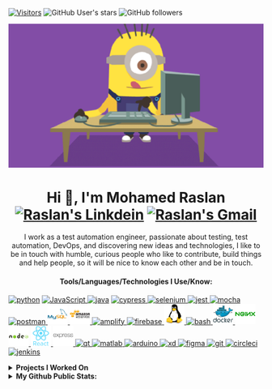 
[![Visitors](https://komarev.com/ghpvc/?username=mohamedraslan&label=PROFILE+VIEWS&color=blue&style=for-the-badge)](https://komarev.com/ghpvc/?username=mohamedraslan&label=PROFILE+VIEWS&color=blue&style=for-the-badge) ![GitHub User's stars](https://img.shields.io/github/stars/mohamedraslan?affiliations=OWNER%2CORGANIZATION_MEMBER&label=GitHub%20Stars&style=for-the-badge) ![GitHub followers](https://img.shields.io/github/followers/mohamedraslan?label=GitHub%20Followers&style=for-the-badge)


<div align="center" style="margin: 10px 0px">

  <a href="https://www.linkedin.com/in/mohamedalyraslan/" target="_blank" rel="noopener noreferrer">
    <img float="left" alt="Explore Things" src="./Assets/ExploreThings.gif" width="100%" height="50%" /></a>

</div>

<h1 align="center">Hi 👋, I'm Mohamed Raslan
  <a href="https://www.linkedin.com/in/mohamedalyraslan/" target="_blank" rel="noopener noreferrer"> <img float="left" alt="Raslan's Linkdein" width="40px" src="https://img.icons8.com/fluency/344/linkedin.png" /></a> <a href="mailto:mohamedraslang@gmail.com?subject=%5BGitHub%5D%20%3Cadd%20a%20subject%20please%3E"><img float="left" alt="Raslan's Gmail" width="40px" src="https://img.icons8.com/color/344/gmail-new.png" />
  </a>
</h1>


<p align="center">I work as a test automation engineer, passionate about testing, test automation,
  DevOps, and discovering new ideas
  and technologies, I like to be in touch with humble, curious people who like to contribute, build things and help
  people, so it will be nice to know each other and be in touch.
</p>

<h4 align="center">Tools/Languages/Technologies I Use/Know:</h4>


<a href="https://www.python.org/" target="_blank" rel="noopener noreferrer"> <img src="https://img.shields.io/badge/Python-14354C?style=for-the-badge&logo=python&logoColor=white" alt="python" width="100" height="40"/></a> <a href="https://www.javascript.com/" target="_blank" rel="noopener noreferrer"> <img src="https://img.shields.io/badge/JavaScript-323330?style=for-the-badge&logo=javascript&logoColor=F7DF1E" alt="JavaScript" width="100" height="40"/> </a> <a href="https://www.java.com/en/" target="_blank" rel="noopener noreferrer"> <img src="https://img.shields.io/badge/Java-ED8B00?style=for-the-badge&logo=java&logoColor=white" alt="java" width="100" height="40"/></a> <a href="https://www.cypress.io" target="_blank" rel="noopener noreferrer"> <img src="https://raw.githubusercontent.com/simple-icons/simple-icons/6e46ec1fc23b60c8fd0d2f2ff46db82e16dbd75f/icons/cypress.svg" alt="cypress" width="40" height="40"/> </a><a href="https://www.selenium.dev" target="_blank" rel="noopener noreferrer"> <img src="https://raw.githubusercontent.com/detain/svg-logos/780f25886640cef088af994181646db2f6b1a3f8/svg/selenium-logo.svg" alt="selenium" width="40" height="40"/> </a><a href="https://jestjs.io" target="_blank" rel="noopener noreferrer"> <img src="https://www.vectorlogo.zone/logos/jestjsio/jestjsio-icon.svg" alt="jest" width="40" height="40"/> </a> <a href="https://mochajs.org" target="_blank" rel="noopener noreferrer"> <img src="https://www.vectorlogo.zone/logos/mochajs/mochajs-icon.svg" alt="mocha" width="40" height="40"/> </a> <a href="https://postman.com" target="_blank" rel="noopener noreferrer"> <img src="https://www.vectorlogo.zone/logos/getpostman/getpostman-icon.svg" alt="postman" width="40" height="40"/> </a><a href="https://www.mysql.com/" target="_blank" rel="noopener noreferrer"> <img src="https://raw.githubusercontent.com/devicons/devicon/master/icons/mysql/mysql-original-wordmark.svg" alt="mysql" width="40" height="40"/> </a> <a href="https://aws.amazon.com" target="_blank" rel="noopener noreferrer"> <img src="https://raw.githubusercontent.com/devicons/devicon/master/icons/amazonwebservices/amazonwebservices-original-wordmark.svg" alt="aws" width="40" height="40"/> </a> <a href="https://aws.amazon.com/amplify/" target="_blank" rel="noopener noreferrer"> <img src="https://docs.amplify.aws/assets/logo-dark.svg" alt="amplify" width="40" height="40"/> </a> <a href="https://firebase.google.com/" target="_blank" rel="noopener noreferrer"> <img src="https://www.vectorlogo.zone/logos/firebase/firebase-icon.svg" alt="firebase" width="40" height="40"/> </a> <a href="https://www.linux.org/" target="_blank" rel="noopener noreferrer"> <img src="https://raw.githubusercontent.com/devicons/devicon/master/icons/linux/linux-original.svg" alt="linux" width="40" height="40"/> </a>  <a href="https://www.gnu.org/software/bash/" target="_blank" rel="noopener noreferrer"> <img src="https://www.vectorlogo.zone/logos/gnu_bash/gnu_bash-icon.svg" alt="bash" width="40" height="40"/> </a> <a href="https://www.docker.com/" target="_blank" rel="noopener noreferrer"> <img src="https://raw.githubusercontent.com/devicons/devicon/master/icons/docker/docker-original-wordmark.svg" alt="docker" width="40" height="40"/> </a> <a href="https://www.nginx.com/" target="_blank" rel="noopener noreferrer"> <img src="https://raw.githubusercontent.com/devicons/devicon/master/icons/nginx/nginx-original.svg" alt="nginx" width="40" height="40"/> </a> <a href="https://nodejs.org" target="_blank" rel="noopener noreferrer"> <img src="https://raw.githubusercontent.com/devicons/devicon/master/icons/nodejs/nodejs-original-wordmark.svg" alt="nodejs" width="40" height="40"/> </a><a href="https://reactjs.org/" target="_blank" rel="noopener noreferrer"> <img src="https://raw.githubusercontent.com/devicons/devicon/master/icons/react/react-original-wordmark.svg" alt="react" width="40" height="40"/> </a> <a href="https://expressjs.com" target="_blank" rel="noopener noreferrer"> <img src="https://raw.githubusercontent.com/devicons/devicon/master/icons/express/express-original-wordmark.svg" alt="express" width="40" height="40"/> </a> <a href="https://www.qt.io/" target="_blank" rel="noopener noreferrer"> <img src="https://upload.wikimedia.org/wikipedia/commons/0/0b/Qt_logo_2016.svg" alt="qt" width="40" height="40"/> </a> <a href="https://www.mathworks.com/" target="_blank" rel="noopener noreferrer"> <img src="https://upload.wikimedia.org/wikipedia/commons/2/21/Matlab_Logo.png" alt="matlab" width="40" height="40"/> </a> <a href="https://www.arduino.cc/" target="_blank" rel="noopener noreferrer"> <img src="https://cdn.worldvectorlogo.com/logos/arduino-1.svg" alt="arduino" width="40" height="40"/> </a> <a href="https://www.adobe.com/products/xd.html" target="_blank" rel="noopener noreferrer"> <img src="https://cdn.worldvectorlogo.com/logos/adobe-xd.svg" alt="xd" width="40" height="40"/> </a> </a> <a href="https://www.figma.com/" target="_blank" rel="noopener noreferrer"> <img src="https://www.vectorlogo.zone/logos/figma/figma-icon.svg" alt="figma" width="40" height="40"/> </a> <a href="https://git-scm.com/" target="_blank" rel="noopener noreferrer"> <img src="https://www.vectorlogo.zone/logos/git-scm/git-scm-icon.svg" alt="git" width="40" height="40"/> </a> <a href="https://circleci.com" target="_blank" rel="noopener noreferrer"> <img src="https://www.vectorlogo.zone/logos/circleci/circleci-icon.svg" alt="circleci" width="40" height="40"/> </a><a href="https://www.jenkins.io" target="_blank" rel="noopener noreferrer"> <img src="https://www.vectorlogo.zone/logos/jenkins/jenkins-icon.svg" alt="jenkins" width="40" height="40"/> </a>



<!-- start of projects section -->
<details>
<summary><b> Projects I Worked On</b></summary>
<table>
  <thead>
    <tr>
      <th>Project Name</th>
      <th>Technologies used</th>
      <th>Repo</th>
      <th>Description</th>
    </tr>
  </thead>
  <tbody>
      <tr>
      <td style='text-align:center; vertical-align:middle'>
      <a href="https://github.com/TestMECA/UTasks" target="_blank" rel="noopener noreferrer"> <img align="center" src="https://icon-library.com/images/2018/6282065_goodreads-logo-todoist-logo-png-png-download.png" alt="bash" width="40" height="40"> UTasks (Todoist clone)</a>
      </td>
      <td>React, JavaScript, Cypress, Firebase</td>
      <td><a href="https://github-readme-stats.vercel.app/api/pin/?username=UTasks&repo=UR10PickAndPlace&layout=compact&theme=github_dark&show_owner=true" target="_blank" rel="noopener noreferrer"><img float="left" src="https://github-readme-stats.vercel.app/api/pin/?username=TestMECA&repo=UTasks&layout=compact&theme=github_dark&show_owner=true" alt="UTasks Repo" /></a></td>
      <td>UTasks is a buggy Todoist clone for practicing testing and test automation</td>
    </tr>
    <tr>
      <td style='text-align:center; vertical-align:middle'>
      <a href="https://github.com/MohamedRaslan/pytest-qatouch" target="_blank" rel="noopener noreferrer"> <img align="center" src="./Assets/qatouch.png" alt="bash" width="40" height="40"> Pytest QA Touch Plugin</a>
      </td>
      <td>Pytest, Python</td>
      <td><a href="https://github-readme-stats.vercel.app/api/pin/?username=mohamedraslan&repo=pytest-qatouch&layout=compact&theme=github_dark&show_owner=true" target="_blank" rel="noopener noreferrer"><img float="left" src="https://github-readme-stats.vercel.app/api/pin/?username=mohamedraslan&repo=pytest-qatouch&layout=compact&theme=github_dark&show_owner=true" alt="pytest-qatouch Repo" /></a></td>
      <td>Pytest plugin for uploading test results to your QAtouch Testrun.</td>
    </tr>
    <tr>
      <td style='text-align:center; vertical-align:middle'>
      <a href="https://github.com/MohamedRaslan/UR10PickAndPlace" target="_blank" rel="noopener noreferrer"> <img align="center" src="https://icon-library.com/images/2018/6110633_robotic-arm-universal-robot-pedestal-png-download.png" alt="bash" width="40" height="40"> UR10 Pick And Place</a>
      </td>
      <td>Matlab, Verp</td>
      <td><a href="https://github-readme-stats.vercel.app/api/pin/?username=mohamedraslan&repo=UR10PickAndPlace&layout=compact&theme=github_dark&show_owner=true" target="_blank" rel="noopener noreferrer"><img float="left" src="https://github-readme-stats.vercel.app/api/pin/?username=mohamedraslan&repo=UR10PickAndPlace&layout=compact&theme=github_dark&show_owner=true" alt="UR10PickAndPlace Repo" /></a></td>
      <td>That is my first repo in GitHub, Which was a simple pick and place matlab script using UR10 robotic arm in Vrep</td>
    </tr>
  </tbody>
</table>
</details>




<!-- end of projects section -->
</div>

<!-- start of stats section -->
<details>
    <summary><b>My Github Public Stats:</b></summary>
<a href="https://github-readme-stats.vercel.app/api?username=mohamedraslan&layout=compact&theme=github_dark&show_icons=true&count_private=true" target="_blank" rel="noopener noreferrer"><img float="left" src="https://github-readme-stats.vercel.app/api?username=mohamedraslan&layout=compact&theme=github_dark&show_icons=true&count_private=true" alt="mohamedraslan gitHub stats" /></a><a href="https://github-readme-streak-stats.herokuapp.com/?user=mohamedraslan&theme=github-dark&date_format=j%20M%5B%20Y%5D&ring=DD6346&dates=63AEDD&fire=DD9C4B" target="_blank" rel="noopener noreferrer"><img float="left" src="https://github-readme-streak-stats.herokuapp.com/?user=mohamedraslan&theme=github-dark&date_format=j%20M%5B%20Y%5D&ring=DD6346&dates=63AEDD&fire=DD9C4B" alt="mohamedraslan streak stats" /></a>

<a href="https://github-readme-stats.vercel.app/api/top-langs/?username=mohamedraslan&exclude_repo=UR10PickAndPlace&layout=compact&theme=github_dark&langs_count=8" target="_blank" rel="noopener noreferrer"><img float="left" src="https://github-readme-stats.vercel.app/api/top-langs/?username=mohamedraslan&exclude_repo=UR10PickAndPlace&layout=compact&theme=github_dark&langs_count=8" alt="mohamedraslan gitHub top languages" /></a><a href="https://github-profile-trophy.vercel.app/?username=mohamedraslan&theme=onedark" target="_blank" rel="noopener noreferrer"><img float="left" src="https://github-profile-trophy.vercel.app/?username=mohamedraslan&theme=onedark" alt="mohamedraslan  gitHub stat trophies" /></a>

</details>

<!-- end of stats section -->


<!--  GitHub metrics to be added if needed
 [![GitHub metrics](https://metrics.lecoq.io/viniciusflores?template=terminal&followup=1&isocalendar=1)](https://github.com/lowlighter/metrics)
-->